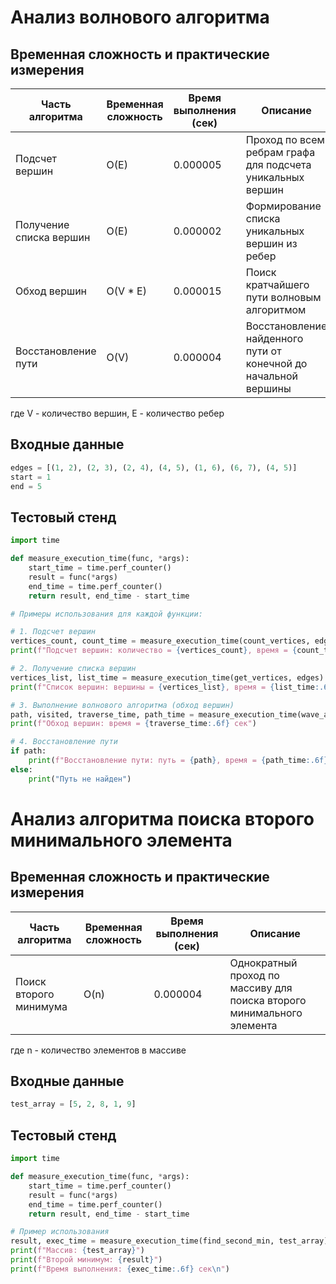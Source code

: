 # Анализ волнового алгоритма

## Временная сложность и практические измерения

| Часть алгоритма | Временная сложность | Время выполнения (сек) | Описание |
|-----------------|---------------------|----------------------|-----------|
| Подсчет вершин | O(E) | 0.000005 | Проход по всем ребрам графа для подсчета уникальных вершин |
| Получение списка вершин | O(E) | 0.000002 | Формирование списка уникальных вершин из ребер |
| Обход вершин | O(V * E) | 0.000015 | Поиск кратчайшего пути волновым алгоритмом |
| Восстановление пути | O(V) | 0.000004 | Восстановление найденного пути от конечной до начальной вершины |

где V - количество вершин, E - количество ребер

## Входные данные
```python
edges = [(1, 2), (2, 3), (2, 4), (4, 5), (1, 6), (6, 7), (4, 5)]
start = 1
end = 5
```

## Тестовый стенд
```python
import time

def measure_execution_time(func, *args):
    start_time = time.perf_counter()
    result = func(*args)
    end_time = time.perf_counter()
    return result, end_time - start_time

# Примеры использования для каждой функции:

# 1. Подсчет вершин
vertices_count, count_time = measure_execution_time(count_vertices, edges)
print(f"Подсчет вершин: количество = {vertices_count}, время = {count_time:.6f} сек")

# 2. Получение списка вершин
vertices_list, list_time = measure_execution_time(get_vertices, edges)
print(f"Список вершин: вершины = {vertices_list}, время = {list_time:.6f} сек")

# 3. Выполнение волнового алгоритма (обход вершин)
path, visited, traverse_time, path_time = measure_execution_time(wave_algorithm, edges, start, end)
print(f"Обход вершин: время = {traverse_time:.6f} сек")

# 4. Восстановление пути
if path:
    print(f"Восстановление пути: путь = {path}, время = {path_time:.6f} сек")
else:
    print("Путь не найден")
```
# Анализ алгоритма поиска второго минимального элемента

## Временная сложность и практические измерения

| Часть алгоритма | Временная сложность | Время выполнения (сек) | Описание |
|-----------------|---------------------|----------------------|-----------|
| Поиск второго минимума | O(n) | 0.000004 | Однократный проход по массиву для поиска второго минимального элемента |

где n - количество элементов в массиве

## Входные данные
```python
test_array = [5, 2, 8, 1, 9]
```

## Тестовый стенд
```python
import time

def measure_execution_time(func, *args):
    start_time = time.perf_counter()
    result = func(*args)
    end_time = time.perf_counter()
    return result, end_time - start_time

# Пример использования
result, exec_time = measure_execution_time(find_second_min, test_array)
print(f"Массив: {test_array}")
print(f"Второй минимум: {result}")
print(f"Время выполнения: {exec_time:.6f} сек\n")
```
